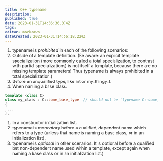 ```yaml
---
title: C++ typename
description: 
published: true
date: 2023-01-31T14:56:36.374Z
tags: 
editor: markdown
dateCreated: 2023-01-31T14:56:18.224Z
---
```


1. typename is _prohibited_ in each of the following scenarios:
  1. Outside of a template definition. (Be aware: an explicit template specialization (more commonly called a total specialization, to contrast with partial specializations) is not itself a template, because there are no missing template parameters! Thus typename is always prohibited in a total specialization.)
  1. Before an unqualified type, like int or my_thingy_t.
  1. When naming a base class.
  
  ```cpp
  template <class C>
  class my_class : C::some_base_type  // should not be `typename C::some_base_type'
  {
   ... 
  };
  ```

1. In a constructor initialization list.
 1. typename is _mandatory_ before a qualified, dependent name which refers to a type (unless that name is naming a base class, or in an initialization list).
 1. typename is _optional_ in other scenarios.
It is optional before a qualified but non-dependent name used within a template, except again when naming a base class or in an initialization list.)
